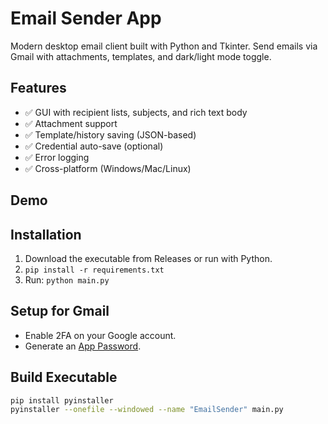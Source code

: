 # Email Sender App

Modern desktop email client built with Python and Tkinter. Send emails via Gmail with attachments, templates, and dark/light mode toggle.

## Features
- ✅ GUI with recipient lists, subjects, and rich text body
- ✅ Attachment support
- ✅ Template/history saving (JSON-based)
- ✅ Credential auto-save (optional)
- ✅ Error logging
- ✅ Cross-platform (Windows/Mac/Linux)

## Demo
<image-card alt="Screenshot" src="screenshots/app-screenshot.png" ></image-card>  <!-- Add a screenshot here later -->

## Installation
1. Download the executable from Releases or run with Python.
2. `pip install -r requirements.txt`
3. Run: `python main.py`

## Setup for Gmail
- Enable 2FA on your Google account.
- Generate an [App Password](https://myaccount.google.com/apppasswords).

## Build Executable
```bash
pip install pyinstaller
pyinstaller --onefile --windowed --name "EmailSender" main.py